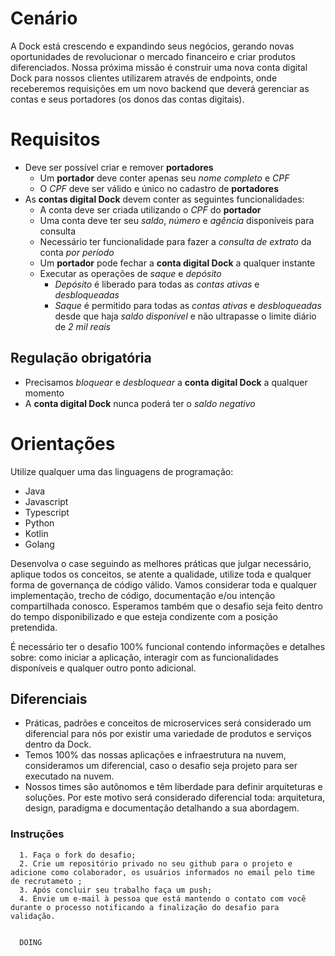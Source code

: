 # Cenário

A Dock está crescendo e expandindo seus negócios, gerando novas oportunidades de revolucionar o mercado financeiro e criar produtos diferenciados.
Nossa próxima missão é construir uma nova conta digital Dock para nossos clientes utilizarem através de endpoints, onde receberemos requisições em um novo backend que deverá gerenciar as contas e seus portadores (os donos das contas digitais).

# Requisitos

- Deve ser possível criar e remover **portadores**
    - Um **portador** deve conter apenas seu *nome completo* e *CPF*
    - O *CPF* deve ser válido e único no cadastro de **portadores**
- As **contas digital Dock** devem conter as seguintes funcionalidades:
    - A conta deve ser criada utilizando o *CPF* do **portador**
    - Uma conta deve ter seu *saldo*, *número* e *agência* disponíveis para consulta
    - Necessário ter funcionalidade para fazer a *consulta de extrato* da conta *por período*
    - Um **portador** pode fechar a **conta digital Dock** a qualquer instante
    - Executar as operações de *saque* e *depósito*
        - *Depósito* é liberado para todas as *contas ativas* e *desbloqueadas*
        - *Saque* é permitido para todas as *contas ativas* e *desbloqueadas* desde que haja *saldo disponível* e não ultrapasse o limite diário de *2 mil reais*

## Regulação obrigatória

- Precisamos *bloquear* e *desbloquear* a **conta digital Dock** a qualquer momento
- A **conta digital Dock** nunca poderá ter o *saldo negativo*


#  Orientações

Utilize qualquer uma das linguagens de programação:
- Java
- Javascript
- Typescript
- Python
- Kotlin
- Golang

Desenvolva o case seguindo as melhores práticas que julgar necessário, aplique todos os conceitos, se atente a qualidade, utilize toda e qualquer forma de governança de código válido. Vamos considerar toda e qualquer implementação, trecho de código, documentação e/ou intenção compartilhada conosco. Esperamos também que o desafio seja feito dentro do tempo disponibilizado e que esteja condizente com a posição pretendida.

É necessário ter o desafio 100% funcional contendo informações e detalhes sobre: como iniciar a aplicação, interagir com as funcionalidades disponíveis e qualquer outro ponto adicional.

## Diferenciais

- Práticas, padrões e conceitos de microservices será considerado um diferencial para nós por existir uma variedade de produtos e serviços dentro da Dock.
- Temos 100% das nossas aplicações e infraestrutura na nuvem, consideramos um diferencial, caso o desafio seja projeto para ser executado na nuvem.
- Nossos times são autônomos e têm liberdade para definir arquiteturas e soluções. Por este motivo será considerado diferencial toda: arquitetura, design, paradigma e documentação detalhando a sua abordagem.

### Instruções
      1. Faça o fork do desafio;
      2. Crie um repositório privado no seu github para o projeto e adicione como colaborador, os usuários informados no email pelo time de recrutameto ;
      3. Após concluir seu trabalho faça um push; 
      4. Envie um e-mail à pessoa que está mantendo o contato com você durante o processo notificando a finalização do desafio para validação.


      DOING

